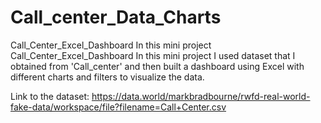 # Call_center_Data_Charts
Call_Center_Excel_Dashboard In this mini project
Call_Center_Excel_Dashboard
In this mini project I used dataset that I obtained from 'Call_center' and then built a dashboard using Excel with different charts and filters to visualize the data.

Link to the dataset: https://data.world/markbradbourne/rwfd-real-world-fake-data/workspace/file?filename=Call+Center.csv

